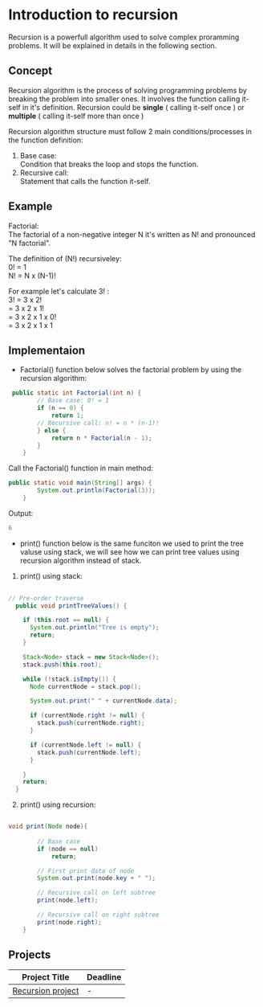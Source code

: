 # Introduction to recursion   
Recursion is a powerfull algorithm used to solve complex proramming problems. It will be explained in details in the following section.  
   
## Concept  
Recursion algorithm is the process of solving programming problems by breaking the problem into smaller ones. It involves the function calling it-self in it's definition. Recursion could be **single** ( calling it-self once ) or **multiple** ( calling it-self more than once )
   
Recursion algorithm structure must follow 2 main conditions/processes in the function definition:    
1. Base case:   
Condition that breaks the loop and stops the function.    
2. Recursive call:    
Statement that calls the function it-self.    

## Example 
 
Factorial:   
The factorial of a non-negative integer N it's written as N! and pronounced "N factorial".

The definition of (N!) recursiveley:    
0! = 1    
N! = N x (N-1)!    
  
For example let's calculate 3! :  
3! = 3 x 2!   
= 3 x 2 x 1!   
= 3 x 2 x 1 x 0!   
= 3 x 2 x 1 x 1   
  
## Implementaion

- Factorial() function below solves the factorial problem by using the recursion algorithm:

``` java
 public static int Factorial(int n) {
        // Base case: 0! = 1
        if (n == 0) {
            return 1;
        // Recursive call: n! = n * (n-1)!
        } else {
            return n * Factorial(n - 1);
        }
    }
```  

Call the Factorial() function in main method:
```java
public static void main(String[] args) {
        System.out.println(Factorial(3));
    }
```

Output:
```java
6
```

- print() function below is the same funciton we used to print the tree valuse using stack, we will see how we can print tree values using recursion algorithm instead of stack.
  
1. print() using stack:   
  
```java 
  
// Pre-order traverse
  public void printTreeValues() {

    if (this.root == null) {
      System.out.println("Tree is empty");
      return;
    }

    Stack<Node> stack = new Stack<Node>();
    stack.push(this.root);

    while (!stack.isEmpty()) {
      Node currentNode = stack.pop();

      System.out.print(" " + currentNode.data);

      if (currentNode.right != null) {
        stack.push(currentNode.right);
      }

      if (currentNode.left != null) {
        stack.push(currentNode.left);
      }

    }
    return;
  }

```
2. print() using recursion:   

```java

void print(Node node){
                
        // Base case
        if (node == null)
            return;

        // First print data of node
        System.out.print(node.key + " ");

        // Recursive call on left subtree
        print(node.left);

        // Recursive call on right subtree
        print(node.right);
    }

```



## Projects

|Project Title | Deadline |
|:-----------:|:-------------|
|[Recursion project](https://github.com/SAFCSP-Team/recursion-project) | - | 


